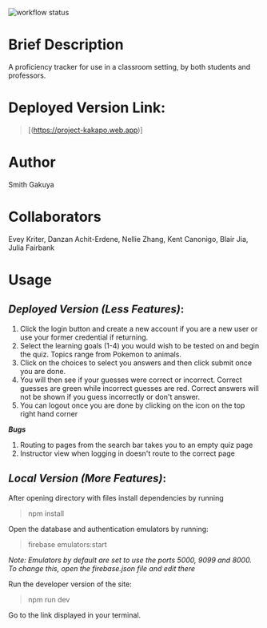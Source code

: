 ![workflow status](https://github.com/csci0312-f22/project-kakapo/actions/workflows/node.js.yml/badge.svg)

# __Brief Description__
A proficiency tracker for use in a classroom setting, by both students and professors.

# __Deployed Version Link__:
> [(https://project-kakapo.web.app)]

# __Author__
Smith Gakuya

# __Collaborators__
Evey Kriter, Danzan Achit-Erdene, Nellie Zhang, Kent Canonigo, Blair Jia, Julia Fairbank

# __Usage__
## ***Deployed Version (Less Features)***:

1. Click the login button and create a new account if you are a new user or use your former credential if returning.
2. Select the learning goals (1-4) you would wish to be tested on and begin the quiz. Topics range from Pokemon to animals.
3. Click on the choices to select you answers and then click submit once you are done. 
4. You will then see if your guesses were correct or incorrect. Correct guesses are green while incorrect guesses are red. Correct answers will not be shown if you guess incorrectly or don't answer.
5. You can logout once you are done by clicking on the icon on the top right hand corner

***Bugs***
1. Routing to pages from the search bar takes you to an empty quiz page
2. Instructor view when logging in doesn't route to the correct page

## ***Local Version (More Features)***:
After opening directory with files install dependencies by running
> npm install

Open the database and authentication emulators by running:
> firebase emulators:start

*Note: Emulators by default are set to use the ports 5000, 9099 and 8000. To change this, open the firebase.json file and edit there*

Run the developer version of the site:
> npm run dev

Go to the link displayed in your terminal.


